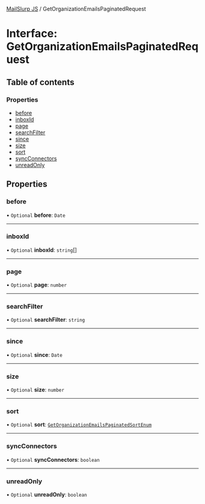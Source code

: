 [MailSlurp JS](../README.md) / GetOrganizationEmailsPaginatedRequest

# Interface: GetOrganizationEmailsPaginatedRequest

## Table of contents

### Properties

- [before](GetOrganizationEmailsPaginatedRequest.md#before)
- [inboxId](GetOrganizationEmailsPaginatedRequest.md#inboxid)
- [page](GetOrganizationEmailsPaginatedRequest.md#page)
- [searchFilter](GetOrganizationEmailsPaginatedRequest.md#searchfilter)
- [since](GetOrganizationEmailsPaginatedRequest.md#since)
- [size](GetOrganizationEmailsPaginatedRequest.md#size)
- [sort](GetOrganizationEmailsPaginatedRequest.md#sort)
- [syncConnectors](GetOrganizationEmailsPaginatedRequest.md#syncconnectors)
- [unreadOnly](GetOrganizationEmailsPaginatedRequest.md#unreadonly)

## Properties

### before

• `Optional` **before**: `Date`

___

### inboxId

• `Optional` **inboxId**: `string`[]

___

### page

• `Optional` **page**: `number`

___

### searchFilter

• `Optional` **searchFilter**: `string`

___

### since

• `Optional` **since**: `Date`

___

### size

• `Optional` **size**: `number`

___

### sort

• `Optional` **sort**: [`GetOrganizationEmailsPaginatedSortEnum`](../enums/GetOrganizationEmailsPaginatedSortEnum.md)

___

### syncConnectors

• `Optional` **syncConnectors**: `boolean`

___

### unreadOnly

• `Optional` **unreadOnly**: `boolean`
